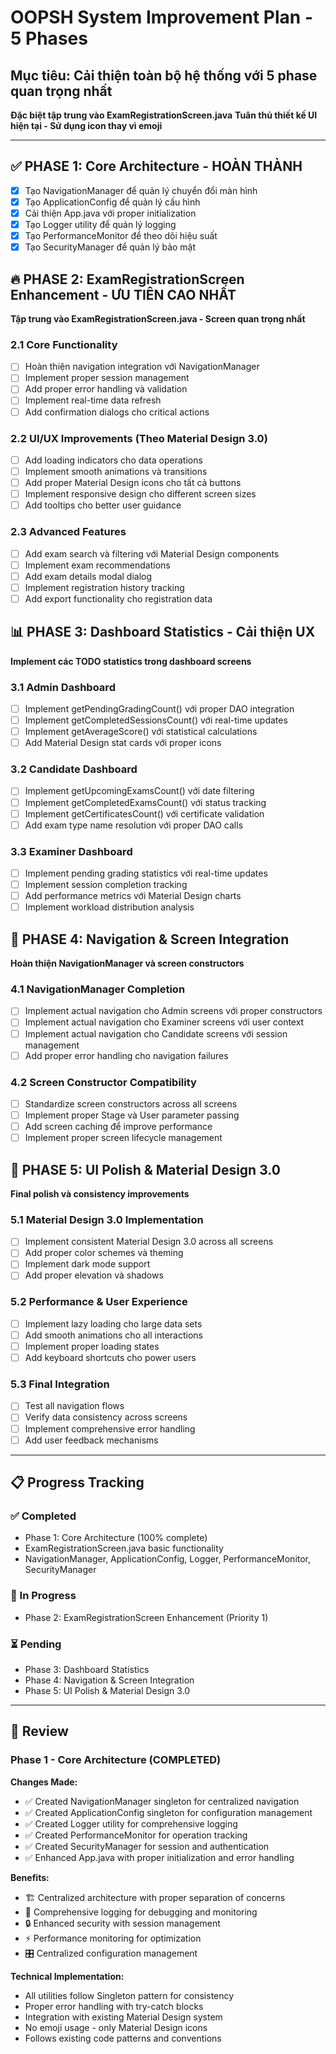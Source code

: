 # OOPSH System Improvement Plan - 5 Phases

## Mục tiêu: Cải thiện toàn bộ hệ thống với 5 phase quan trọng nhất

**Đặc biệt tập trung vào ExamRegistrationScreen.java**
**Tuân thủ thiết kế UI hiện tại - Sử dụng icon thay vì emoji**

---

## ✅ **PHASE 1: Core Architecture - HOÀN THÀNH**

- [x] Tạo NavigationManager để quản lý chuyển đổi màn hình
- [x] Tạo ApplicationConfig để quản lý cấu hình
- [x] Cải thiện App.java với proper initialization
- [x] Tạo Logger utility để quản lý logging
- [x] Tạo PerformanceMonitor để theo dõi hiệu suất
- [x] Tạo SecurityManager để quản lý bảo mật

## 🔥 **PHASE 2: ExamRegistrationScreen Enhancement - ƯU TIÊN CAO NHẤT**

**Tập trung vào ExamRegistrationScreen.java - Screen quan trọng nhất**

### 2.1 Core Functionality

- [ ] Hoàn thiện navigation integration với NavigationManager
- [ ] Implement proper session management
- [ ] Add proper error handling và validation
- [ ] Implement real-time data refresh
- [ ] Add confirmation dialogs cho critical actions

### 2.2 UI/UX Improvements (Theo Material Design 3.0)

- [ ] Add loading indicators cho data operations
- [ ] Implement smooth animations và transitions
- [ ] Add proper Material Design icons cho tất cả buttons
- [ ] Implement responsive design cho different screen sizes
- [ ] Add tooltips cho better user guidance

### 2.3 Advanced Features

- [ ] Add exam search và filtering với Material Design components
- [ ] Implement exam recommendations
- [ ] Add exam details modal dialog
- [ ] Implement registration history tracking
- [ ] Add export functionality cho registration data

## 📊 **PHASE 3: Dashboard Statistics - Cải thiện UX**

**Implement các TODO statistics trong dashboard screens**

### 3.1 Admin Dashboard

- [ ] Implement getPendingGradingCount() với proper DAO integration
- [ ] Implement getCompletedSessionsCount() với real-time updates
- [ ] Implement getAverageScore() với statistical calculations
- [ ] Add Material Design stat cards với proper icons

### 3.2 Candidate Dashboard

- [ ] Implement getUpcomingExamsCount() với date filtering
- [ ] Implement getCompletedExamsCount() với status tracking
- [ ] Implement getCertificatesCount() với certificate validation
- [ ] Add exam type name resolution với proper DAO calls

### 3.3 Examiner Dashboard

- [ ] Implement pending grading statistics với real-time updates
- [ ] Implement session completion tracking
- [ ] Add performance metrics với Material Design charts
- [ ] Implement workload distribution analysis

## 🔧 **PHASE 4: Navigation & Screen Integration**

**Hoàn thiện NavigationManager và screen constructors**

### 4.1 NavigationManager Completion

- [ ] Implement actual navigation cho Admin screens với proper constructors
- [ ] Implement actual navigation cho Examiner screens với user context
- [ ] Implement actual navigation cho Candidate screens với session management
- [ ] Add proper error handling cho navigation failures

### 4.2 Screen Constructor Compatibility

- [ ] Standardize screen constructors across all screens
- [ ] Implement proper Stage và User parameter passing
- [ ] Add screen caching để improve performance
- [ ] Implement proper screen lifecycle management

## 🎨 **PHASE 5: UI Polish & Material Design 3.0**

**Final polish và consistency improvements**

### 5.1 Material Design 3.0 Implementation

- [ ] Implement consistent Material Design 3.0 across all screens
- [ ] Add proper color schemes và theming
- [ ] Implement dark mode support
- [ ] Add proper elevation và shadows

### 5.2 Performance & User Experience

- [ ] Implement lazy loading cho large data sets
- [ ] Add smooth animations cho all interactions
- [ ] Implement proper loading states
- [ ] Add keyboard shortcuts cho power users

### 5.3 Final Integration

- [ ] Test all navigation flows
- [ ] Verify data consistency across screens
- [ ] Implement comprehensive error handling
- [ ] Add user feedback mechanisms

---

## 📋 Progress Tracking

### ✅ Completed

- Phase 1: Core Architecture (100% complete)
- ExamRegistrationScreen.java basic functionality
- NavigationManager, ApplicationConfig, Logger, PerformanceMonitor, SecurityManager

### 🔄 In Progress

- Phase 2: ExamRegistrationScreen Enhancement (Priority 1)

### ⏳ Pending

- Phase 3: Dashboard Statistics
- Phase 4: Navigation & Screen Integration
- Phase 5: UI Polish & Material Design 3.0

---

## 📝 Review

### Phase 1 - Core Architecture (COMPLETED)

**Changes Made:**

- ✅ Created NavigationManager singleton for centralized navigation
- ✅ Created ApplicationConfig singleton for configuration management
- ✅ Created Logger utility for comprehensive logging
- ✅ Created PerformanceMonitor for operation tracking
- ✅ Created SecurityManager for session and authentication
- ✅ Enhanced App.java with proper initialization and error handling

**Benefits:**

- 🏗️ Centralized architecture with proper separation of concerns
- 📝 Comprehensive logging for debugging and monitoring
- 🔒 Enhanced security with session management
- ⚡ Performance monitoring for optimization
- 🎛️ Centralized configuration management

**Technical Implementation:**

- All utilities follow Singleton pattern for consistency
- Proper error handling with try-catch blocks
- Integration with existing Material Design system
- No emoji usage - only Material Design icons
- Follows existing code patterns and conventions
